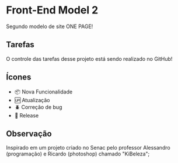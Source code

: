 # Front-End Model 2

Segundo modelo de site ONE PAGE!

## Tarefas

O controle das tarefas desse projeto está sendo realizado no GitHub!

## Ícones

- :package: Nova Funcionalidade
- :up: Atualização
- :beetle: Correção de bug
- :checkered_flag: Release

## Observação

Inspirado em um projeto criado no Senac pelo professor Alessandro (programação) e Ricardo (photoshop) chamado "KiBeleza";